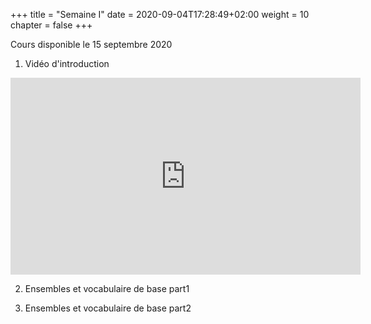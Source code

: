 +++
  title = "Semaine I"
  date = 2020-09-04T17:28:49+02:00
  weight = 10
  chapter = false
+++


<!--
## Cours disponible le 15 septembre 2020
-->

Cours disponible le 15 septembre 2020

1) Vidéo d'introduction 

<iframe width="560" height="315" src="https://www.youtube.com/embed/cw3cKoQDyAA" frameborder="0" allow="accelerometer; autoplay; encrypted-media; gyroscope; picture-in-picture" allowfullscreen></iframe>


2) Ensembles et vocabulaire de base part1


3) Ensembles et vocabulaire de base part2


<!--
<iframe width="560" height="315"
src="https://www.youtube.com/embed/MUQfKFzIOeU" 
frameborder="0" 
allow="accelerometer; autoplay; encrypted-media; gyroscope; picture-in-picture" 
allowfullscreen></iframe>
-->

<!--
to insert a gif, must save the gice into a folder in which the gif will appear.



![Dance](/basics/dance.gif?classes=shadow)

![Alt Text](https://media.giphy.com/media/vFKqnCdLPNOKc/giphy.gif?width=500px)
-->

<!--
to insert a youtube video


[![Everything Is AWESOME](https://yt-embed.herokuapp.com/embed?v=imu9AooxLSg)](https://www.youtube.com/watch?v=imu9AooxLSg "Everything Is AWESOME")




<div style="text-align: center"> your-text-here </div><iframe width="560" height="315" src="https://www.youtube.com/embed/imu9AooxLSg" frameborder="0" allow="accelerometer; autoplay; encrypted-media; gyroscope; picture-in-picture" allowfullscreen></iframe></div>
-->